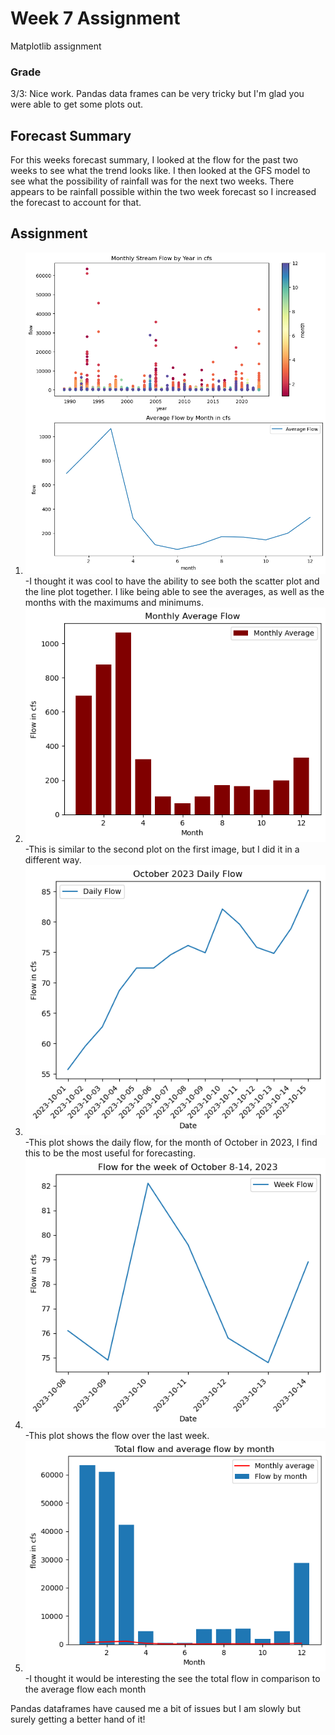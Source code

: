 # Week 7 Assignment

Matplotlib assignment

### Grade
3/3: Nice work. Pandas data frames can be very tricky but I'm glad you were able to get some plots out. 
###

## Forecast Summary
For this weeks forecast summary, I looked at the flow for the past two weeks to see what the trend looks like. I then looked at the GFS model to see what the possibility of rainfall was for the next two weeks. There appears to be rainfall possible within the two week forecast so I increased the forecast to account for that.

## Assignment
1. ![graph_1](graph_1.png)
   -I thought it was cool to have the ability to see both the scatter plot and the line plot together. I like being able to see the averages, as well as the months with the maximums and minimums. 
2. ![graph_2](graph_2.png)
   -This is similar to the second plot on the first image, but I did it in a different way. 
3. ![graph_3](graph_3.png)
   -This plot shows the daily flow, for the month of October in 2023, I find this to be the most useful for forecasting.
4. ![Graph_4](Graph_4.png)
   -This plot shows the flow over the last week.
5. ![graph_5](Graph_5.png)
   -I thought it would be interesting the see the total flow in comparison to the average flow each month

Pandas dataframes have caused me a bit of issues but I am slowly but surely getting a better hand of it!